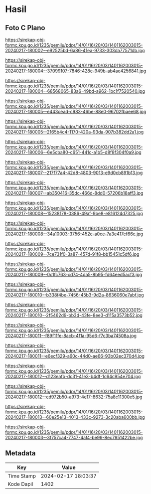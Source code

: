 # Hasil

## Foto C Plano

https://sirekap-obj-formc.kpu.go.id/1235/pemilu/pdpr/14/01/16/20/03/1401162003015-20240217-180002--e92525bd-6a86-41ea-9733-303da77571db.jpg

https://sirekap-obj-formc.kpu.go.id/1235/pemilu/pdpr/14/01/16/20/03/1401162003015-20240217-180004--37099107-7846-428c-949b-ab4ae4256841.jpg

https://sirekap-obj-formc.kpu.go.id/1235/pemilu/pdpr/14/01/16/20/03/1401162003015-20240217-180004--68568065-83a6-49bd-a962-1bc1f7520540.jpg

https://sirekap-obj-formc.kpu.go.id/1235/pemilu/pdpr/14/01/16/20/03/1401162003015-20240217-180005--e443cead-c983-46be-88e0-96702fbaee68.jpg

https://sirekap-obj-formc.kpu.go.id/1235/pemilu/pdpr/14/01/16/20/03/1401162003015-20240217-180005--2165b4c4-1170-420a-93da-907b382dd2a1.jpg

https://sirekap-obj-formc.kpu.go.id/1235/pemilu/pdpr/14/01/16/20/03/1401162003015-20240217-180006--6e5cba80-c651-441c-a1b5-d8f8f304f0a9.jpg

https://sirekap-obj-formc.kpu.go.id/1235/pemilu/pdpr/14/01/16/20/03/1401162003015-20240217-180007--217f77a4-42d8-4803-9013-e9d0cb891b13.jpg

https://sirekap-obj-formc.kpu.go.id/1235/pemilu/pdpr/14/01/16/20/03/1401162003015-20240217-180007--ab350416-35dc-466d-8dd0-57206b18aff3.jpg

https://sirekap-obj-formc.kpu.go.id/1235/pemilu/pdpr/14/01/16/20/03/1401162003015-20240217-180008--15238178-0386-49af-9be8-e816124d7325.jpg

https://sirekap-obj-formc.kpu.go.id/1235/pemilu/pdpr/14/01/16/20/03/1401162003015-20240217-180008--34a10003-3756-452c-a0ce-7a3e417cf66c.jpg

https://sirekap-obj-formc.kpu.go.id/1235/pemilu/pdpr/14/01/16/20/03/1401162003015-20240217-180009--7ce731f0-3a87-457d-91f8-bb15451c5df6.jpg

https://sirekap-obj-formc.kpu.go.id/1235/pemilu/pdpr/14/01/16/20/03/1401162003015-20240217-180009--0c1fc763-cd74-4da5-8b95-fd64eed5acf3.jpg

https://sirekap-obj-formc.kpu.go.id/1235/pemilu/pdpr/14/01/16/20/03/1401162003015-20240217-180010--b338f4be-7456-45b3-9d2a-8636060e7abf.jpg

https://sirekap-obj-formc.kpu.go.id/1235/pemilu/pdpr/14/01/16/20/03/1401162003015-20240217-180010--2f5462d9-bb3d-43fe-8ee3-d115a3573b52.jpg

https://sirekap-obj-formc.kpu.go.id/1235/pemilu/pdpr/14/01/16/20/03/1401162003015-20240217-180011--f89f11fe-8acb-4f1a-95d6-f7c3ba74508a.jpg

https://sirekap-obj-formc.kpu.go.id/1235/pemilu/pdpr/14/01/16/20/03/1401162003015-20240217-180011--e6ecf329-a60c-44d0-ae66-93b02ec370d4.jpg

https://sirekap-obj-formc.kpu.go.id/1235/pemilu/pdpr/14/01/16/20/03/1401162003015-20240217-180012--d123eafb-dc31-41e3-b4df-1c64c954e704.jpg

https://sirekap-obj-formc.kpu.go.id/1235/pemilu/pdpr/14/01/16/20/03/1401162003015-20240217-180012--cd972b50-a973-4e17-8632-75a8c11300e5.jpg

https://sirekap-obj-formc.kpu.go.id/1235/pemilu/pdpr/14/01/16/20/03/1401162003015-20240217-180013--60e25e13-4013-433c-9273-3c20aba600bb.jpg

https://sirekap-obj-formc.kpu.go.id/1235/pemilu/pdpr/14/01/16/20/03/1401162003015-20240217-180003--3f757ca4-7747-4af4-be99-8ec7951422be.jpg


## Metadata

| Key        | Value               |
| ---------- | ------------------- |
| Time Stamp | 2024-02-17 18:03:37 |
| Kode Dapil | 1402                |



